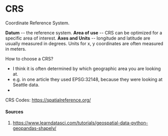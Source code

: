 # CRS 

Coordinate Reference System.

**Datum** -- the reference system.
**Area of use** -- CRS can be optimized for a specific area of interest.
**Axes and Units** -- longitude and latitude are usually measured in degrees. Units for x, y coordinates are often measured in meters.

How to choose a CRS?
- I think it is often determined by which geographic area you are looking at.
- e.g. in one article they used EPSG:32148, because they were looking at Seattle data.
- 

CRS Codes: https://spatialreference.org/


#### Sources 

1. https://www.learndatasci.com/tutorials/geospatial-data-python-geopandas-shapely/
